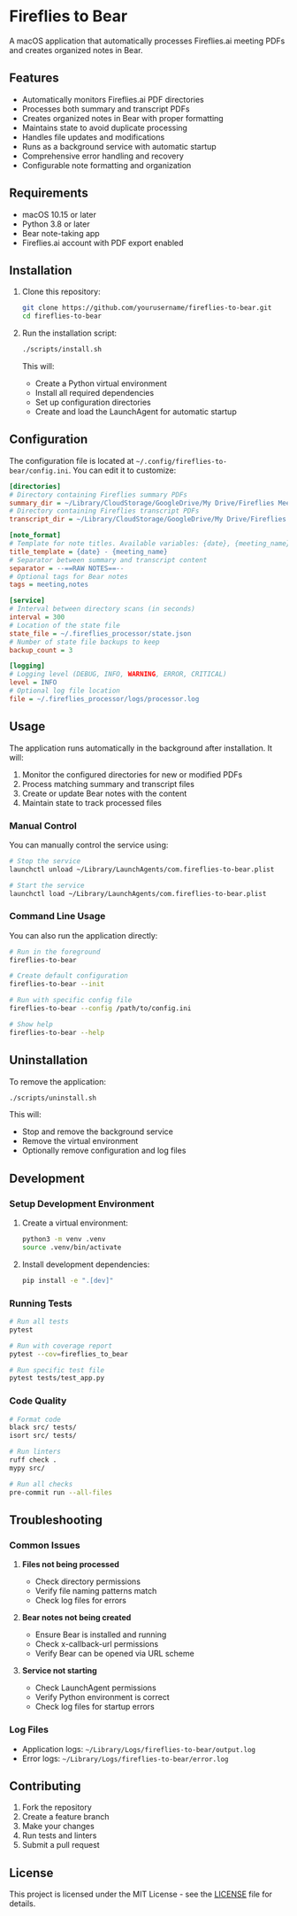 # Fireflies to Bear

A macOS application that automatically processes Fireflies.ai meeting PDFs and creates organized notes in Bear.

## Features

- Automatically monitors Fireflies.ai PDF directories
- Processes both summary and transcript PDFs
- Creates organized notes in Bear with proper formatting
- Maintains state to avoid duplicate processing
- Handles file updates and modifications
- Runs as a background service with automatic startup
- Comprehensive error handling and recovery
- Configurable note formatting and organization

## Requirements

- macOS 10.15 or later
- Python 3.8 or later
- Bear note-taking app
- Fireflies.ai account with PDF export enabled

## Installation

1. Clone this repository:
   ```bash
   git clone https://github.com/yourusername/fireflies-to-bear.git
   cd fireflies-to-bear
   ```

2. Run the installation script:
   ```bash
   ./scripts/install.sh
   ```

   This will:
   - Create a Python virtual environment
   - Install all required dependencies
   - Set up configuration directories
   - Create and load the LaunchAgent for automatic startup

## Configuration

The configuration file is located at `~/.config/fireflies-to-bear/config.ini`. You can edit it to customize:

```ini
[directories]
# Directory containing Fireflies summary PDFs
summary_dir = ~/Library/CloudStorage/GoogleDrive/My Drive/Fireflies Meetings/Summaries
# Directory containing Fireflies transcript PDFs
transcript_dir = ~/Library/CloudStorage/GoogleDrive/My Drive/Fireflies Meetings/Transcripts

[note_format]
# Template for note titles. Available variables: {date}, {meeting_name}
title_template = {date} - {meeting_name}
# Separator between summary and transcript content
separator = --==RAW NOTES==--
# Optional tags for Bear notes
tags = meeting,notes

[service]
# Interval between directory scans (in seconds)
interval = 300
# Location of the state file
state_file = ~/.fireflies_processor/state.json
# Number of state file backups to keep
backup_count = 3

[logging]
# Logging level (DEBUG, INFO, WARNING, ERROR, CRITICAL)
level = INFO
# Optional log file location
file = ~/.fireflies_processor/logs/processor.log
```

## Usage

The application runs automatically in the background after installation. It will:

1. Monitor the configured directories for new or modified PDFs
2. Process matching summary and transcript files
3. Create or update Bear notes with the content
4. Maintain state to track processed files

### Manual Control

You can manually control the service using:

```bash
# Stop the service
launchctl unload ~/Library/LaunchAgents/com.fireflies-to-bear.plist

# Start the service
launchctl load ~/Library/LaunchAgents/com.fireflies-to-bear.plist
```

### Command Line Usage

You can also run the application directly:

```bash
# Run in the foreground
fireflies-to-bear

# Create default configuration
fireflies-to-bear --init

# Run with specific config file
fireflies-to-bear --config /path/to/config.ini

# Show help
fireflies-to-bear --help
```

## Uninstallation

To remove the application:

```bash
./scripts/uninstall.sh
```

This will:
- Stop and remove the background service
- Remove the virtual environment
- Optionally remove configuration and log files

## Development

### Setup Development Environment

1. Create a virtual environment:
   ```bash
   python3 -m venv .venv
   source .venv/bin/activate
   ```

2. Install development dependencies:
   ```bash
   pip install -e ".[dev]"
   ```

### Running Tests

```bash
# Run all tests
pytest

# Run with coverage report
pytest --cov=fireflies_to_bear

# Run specific test file
pytest tests/test_app.py
```

### Code Quality

```bash
# Format code
black src/ tests/
isort src/ tests/

# Run linters
ruff check .
mypy src/

# Run all checks
pre-commit run --all-files
```

## Troubleshooting

### Common Issues

1. **Files not being processed**
   - Check directory permissions
   - Verify file naming patterns match
   - Check log files for errors

2. **Bear notes not being created**
   - Ensure Bear is installed and running
   - Check x-callback-url permissions
   - Verify Bear can be opened via URL scheme

3. **Service not starting**
   - Check LaunchAgent permissions
   - Verify Python environment is correct
   - Check log files for startup errors

### Log Files

- Application logs: `~/Library/Logs/fireflies-to-bear/output.log`
- Error logs: `~/Library/Logs/fireflies-to-bear/error.log`

## Contributing

1. Fork the repository
2. Create a feature branch
3. Make your changes
4. Run tests and linters
5. Submit a pull request

## License

This project is licensed under the MIT License - see the [LICENSE](LICENSE) file for details.
